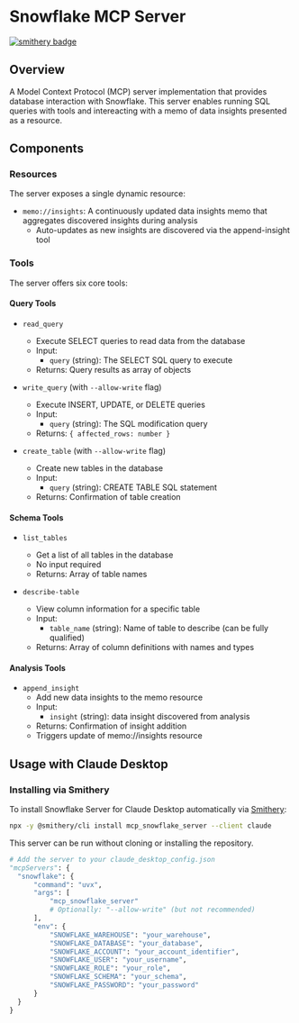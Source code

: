 # Snowflake MCP Server

[![smithery badge](https://smithery.ai/badge/mcp_snowflake_server)](https://smithery.ai/server/mcp_snowflake_server)

## Overview
A Model Context Protocol (MCP) server implementation that provides database interaction with Snowflake. This server enables running SQL queries with tools and intereacting with a memo of data insights presented as a resource.

## Components

### Resources
The server exposes a single dynamic resource:
- `memo://insights`: A continuously updated data insights memo that aggregates discovered insights during analysis
  - Auto-updates as new insights are discovered via the append-insight tool

### Tools
The server offers six core tools:

#### Query Tools
- `read_query`
   - Execute SELECT queries to read data from the database
   - Input:
     - `query` (string): The SELECT SQL query to execute
   - Returns: Query results as array of objects

- `write_query` (with `--allow-write` flag)
   - Execute INSERT, UPDATE, or DELETE queries
   - Input:
     - `query` (string): The SQL modification query
   - Returns: `{ affected_rows: number }`

- `create_table` (with `--allow-write` flag)
   - Create new tables in the database
   - Input:
     - `query` (string): CREATE TABLE SQL statement
   - Returns: Confirmation of table creation

#### Schema Tools
- `list_tables`
   - Get a list of all tables in the database
   - No input required
   - Returns: Array of table names

- `describe-table`
   - View column information for a specific table
   - Input:
     - `table_name` (string): Name of table to describe (can be fully qualified)
   - Returns: Array of column definitions with names and types

#### Analysis Tools
- `append_insight`
   - Add new data insights to the memo resource
   - Input:
     - `insight` (string): data insight discovered from analysis
   - Returns: Confirmation of insight addition
   - Triggers update of memo://insights resource


## Usage with Claude Desktop

### Installing via Smithery

To install Snowflake Server for Claude Desktop automatically via [Smithery](https://smithery.ai/server/mcp_snowflake_server):

```bash
npx -y @smithery/cli install mcp_snowflake_server --client claude
```

This server can be run without cloning or installing the repository.

```python
# Add the server to your claude_desktop_config.json
"mcpServers": {
  "snowflake": {
      "command": "uvx",
      "args": [
          "mcp_snowflake_server"
          # Optionally: "--allow-write" (but not recommended)
      ],
      "env": {
          "SNOWFLAKE_WAREHOUSE": "your_warehouse",
          "SNOWFLAKE_DATABASE": "your_database",
          "SNOWFLAKE_ACCOUNT": "your_account_identifier",
          "SNOWFLAKE_USER": "your_username",
          "SNOWFLAKE_ROLE": "your_role",
          "SNOWFLAKE_SCHEMA": "your_schema",
          "SNOWFLAKE_PASSWORD": "your_password"
      }
  }
}
```
